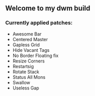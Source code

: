 ## Welcome to my dwm build

### Currently applied patches:

- Awesome Bar
- Centered Master
- Gapless Grid
- Hide Vacant Tags
- No Border Floating fix
- Resize Corners
- Restartsig
- Rotate Stack
- Status All Mons
- Swallow
- Useless Gap

